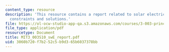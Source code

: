 ```yaml
---
content_type: resource
description: 'This resource contains a report related to solar electricity: problems,
  constraints and solutions.'
file: https://ol-ocw-studio-app-qa.s3.amazonaws.com/courses/3-003-principles-of-engineering-practice-spring-2010/3060b720f7b252c5b9d365b6037378bb_MIT3_003S10_swE_report.pdf
file_type: application/pdf
resourcetype: Document
title: MIT3_003S10_swE_report.pdf
uid: 3060b720-f7b2-52c5-b9d3-65b6037378bb
---
```

